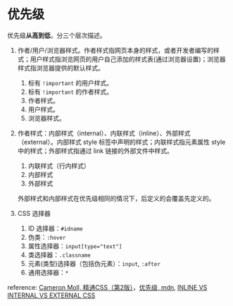 # 优先级

优先级**从高到低**，分三个层次描述。

1. 作者/用户/浏览器样式。作者样式指网页本身的样式，或者开发者编写的样式；用户样式指浏览网页的用户自己添加的样式表(通过浏览器设置)；浏览器样式指浏览器提供的默认样式。
    1. 标有 `!important` 的用户样式。
    2. 标有 `!important` 的作者样式。
    3. 作者样式。
    4. 用户样式。
    5. 浏览器样式。

2. 作者样式：内部样式（internal）、内联样式（inline）、外部样式（external）。内部样式 style 标签中声明的样式；内联样式指元素属性 style 中的样式；外部样式指通过 link 链接的外部文件中样式。
    1. 内联样式（行内样式）
    2. 内部样式
    3. 外部样式

    外部样式和内部样式在优先级相同的情况下，后定义的会覆盖先定义的。

3. CSS 选择器
    1. ID 选择器：`#idname`
    2. 伪类：`:hover`
    3. 属性选择器：`input[type="text"]`
    4. 类选择器：`.classname`
    5. 元素(类型)选择器（包括伪元素）：`input`, `:after`
    6. 通用选择器：`*`

reference: [Cameron Moll, 精通CSS（第2版）](http://book.douban.com/subject/4736167/)，[优先级, mdn](https://developer.mozilla.org/zh-CN/docs/Web/CSS/Specificity), [INLINE VS INTERNAL VS EXTERNAL CSS](https://vineetgupta22.wordpress.com/2011/07/09/inline-vs-internal-vs-external-css/)
